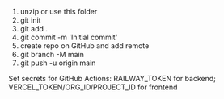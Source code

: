 1. unzip or use this folder
2. git init
3. git add .
4. git commit -m 'Initial commit'
5. create repo on GitHub and add remote
6. git branch -M main
7. git push -u origin main

Set secrets for GitHub Actions: RAILWAY_TOKEN for backend; VERCEL_TOKEN/ORG_ID/PROJECT_ID for frontend
